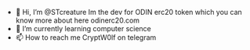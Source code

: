 - 👋 Hi, I’m @STcreature
Im the dev for ODIN erc20 token which you can know more about here odinerc20.com
- 🌱 I’m currently learning computer science 
- 📫 How to reach me CryptW0lf on telegram
